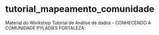 # tutorial_mapeamento_comunidade
Material do Workshop Tutorial de Análise de dados - CONHECENDO A COMUNIDADE PYLADIES FORTALEZA:

